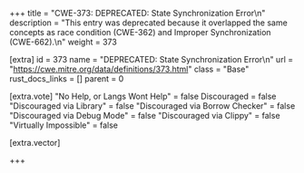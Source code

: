 +++
title = "CWE-373: DEPRECATED: State Synchronization Error\n"
description = "This entry was deprecated because it overlapped the same concepts as race condition (CWE-362) and Improper Synchronization (CWE-662).\n"
weight = 373

[extra]
id = 373
name = "DEPRECATED: State Synchronization Error\n"
url = "https://cwe.mitre.org/data/definitions/373.html"
class = "Base"
rust_docs_links = []
parent = 0

[extra.vote]
"No Help, or Langs Wont Help" = false
Discouraged = false
"Discouraged via Library" = false
"Discouraged via Borrow Checker" = false
"Discouraged via Debug Mode" = false
"Discouraged via Clippy" = false
"Virtually Impossible" = false

[extra.vector]

+++